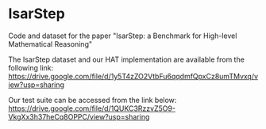# IsarStep
Code and dataset for the paper "IsarStep: a Benchmark for High-level Mathematical Reasoning"

The IsarStep dataset and our HAT implementation are available from the following link:
https://drive.google.com/file/d/1y5T4zZO2VtbFu6qqdmfQpxCz8umTMvxq/view?usp=sharing

Our test suite can be accessed from the link below:
https://drive.google.com/file/d/1QUKC3RzzvZ5O9-VkgXx3h37heCq8OPPC/view?usp=sharing
